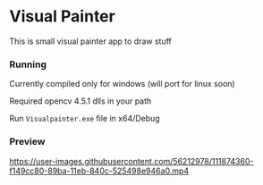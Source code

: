 

# Visual Painter
This is small visual painter app to draw stuff

### Running
Currently compiled only for windows (will port for linux soon)

Required opencv 4.5.1 dlls in your path

Run `Visualpainter.exe` file in x64/Debug

### Preview

https://user-images.githubusercontent.com/56212978/111874360-f149cc80-89ba-11eb-840c-525498e946a0.mp4

